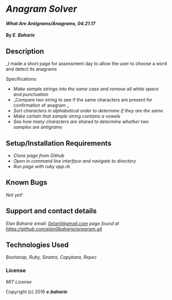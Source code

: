 # _Anagram Solver_

#### _What Are Antigrams/Anagrams, 04.21.17_

#### By _**E. Baharie**_

## Description

_I made a short page for assessment day to allow the user to choose a word and detect its anagrams

Specifications:

* _Make sample strings into the same case and remove all white space and punctuation_
* _Compare two string to see if the same characters are present for confirmation of anagram _
* _Sort characters in alphabetical order to determine if they are the same_
* _Make certain that sample string contains a vowels_
* _See how many characters are shared to determine whether two samples are antigrams_

## Setup/Installation Requirements

* _Clone page from Github_
* _Open in command line interface and navigate to directory_
* _Run page with ruby app.rb_

## Known Bugs

_Not yet!_

## Support and contact details

_Elan Baharie email: 0elan1@gmail.com page found at https://github.com/elan0baharie/anagram.git_

## Technologies Used

_Bootstrap, Ruby, Sinatra, Capybara, Rspec_

### License

*MIT License*

Copyright (c) 2016 **_e.baharie_**
